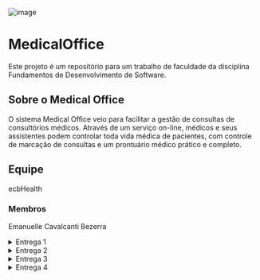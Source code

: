 ![image](https://github.com/Emanuelle-Cavalcanti-Bezerra/MedicalOffice/assets/91640621/0533e23a-142b-4ed4-8b29-41a06d8d95c7)

# MedicalOffice 
Este projeto é um repositório para um trabalho de faculdade da disciplina Fundamentos de Desenvolvimento de Software.

## Sobre o Medical Office

O sistema Medical Office veio para facilitar a gestão de consultas de consultórios médicos. Através de um serviço on-line, médicos e seus assistentes podem controlar toda vida médica de pacientes, com controle de marcação de consultas e um prontuário médico prático e completo.

## Equipe
ecbHealth
### Membros
Emanuelle Cavalcanti Bezerra

<details>

<summary>Entrega 1</summary>

### Jira
#### https://ecbhealth.atlassian.net/jira/software/projects/MO/boards/1/backlog
#### ![Medical Office - Jira Backlog- Entrega 1](https://github.com/Emanuelle-Cavalcanti-Bezerra/MedicalOffice/assets/91640621/aa7a4e39-2bc8-485f-816a-ea7722d97370)
#### ![Medical Office - Jira Painel - Entrega 1](https://github.com/Emanuelle-Cavalcanti-Bezerra/MedicalOffice/assets/91640621/c21fde0c-de79-49a3-83ff-70da915f317d)

### Figma - Protótipos de Lo-Fi 
#### https://www.figma.com/file/uxvwc5uhXSZS83Jip58qm0/Medical-Office?type=design&mode=design&t=j0XbiTT33YGCKuJV-1
#### Screencast - https://www.youtube.com/watch?v=k2IMoLfJ_pM&ab_channel=EmanuelleCavalcanti

</details>

<details>

<summary>Entrega 2</summary>

### Jira
#### https://ecbhealth.atlassian.net/jira/software/projects/MO/boards/1/backlog
#### Estado final da Sprint 1:
#### ![image](https://github.com/Emanuelle-Cavalcanti-Bezerra/MedicalOffice/assets/91640621/7720dfde-32ac-470e-bd4a-92ab68abe5e9)
#### ![image](https://github.com/Emanuelle-Cavalcanti-Bezerra/MedicalOffice/assets/91640621/f6c3bd08-e6c2-4ed9-a673-d6a0440b11b7)

 
#### Sprint 2 iniciada. 
#### Serão implementadas 3 stories entre as que constam na sprint 2, havendo 3 não iniciadas e 1 em implementação no início na sprint atual.

### Diagrama de atividades do sistema
#### ![image](https://github.com/Emanuelle-Cavalcanti-Bezerra/MedicalOffice/assets/91640621/8dd9a6d4-f0a2-42d9-9a6a-d5e8ec523592)


### GitHub - Issue/bug tracker
#### ![image](https://github.com/Emanuelle-Cavalcanti-Bezerra/MedicalOffice/assets/91640621/22417c27-dc22-4ff7-8fd9-747bf0a6ea8d)

### Site 
#### https://medical-office-manager.azurewebsites.net/
#### Instruções de acesso:  
###### Para acessar o sistema, utilizar os usuários e respectivas senhas que seguem abaixo para realizar o login.
#### Usuários cadastrados para teste:
###### usuário: assistente1; senha: yo10riohTM
###### usuário: medico1; senha: V1Zs7W2QoN

#### Screencast do site - https://youtu.be/wYHaXMh8elY

</details>

<details>

<summary>Entrega 3</summary>

### Jira
#### https://ecbhealth.atlassian.net/jira/software/projects/MO/boards/1/backlog
#### Estado final da Sprint 2:
#### ![Projeto FDS Etapa 3 Jira Backlog](https://github.com/Emanuelle-Cavalcanti-Bezerra/MedicalOffice/assets/91640621/50145b1e-157c-40aa-b605-c23cb161aa59)
#### ![Projeto FDS Etapa 3 Jira Painel](https://github.com/Emanuelle-Cavalcanti-Bezerra/MedicalOffice/assets/91640621/8e0b3b92-c43d-46d7-b3a4-2fa444eb7ef7)

### Diagrama de atividades do sistema
#### ![image](https://github.com/Emanuelle-Cavalcanti-Bezerra/MedicalOffice/assets/91640621/64ded400-2127-41f4-94ff-80254b75096c)


### GitHub - Issue/bug tracker
#### ![image](https://github.com/Emanuelle-Cavalcanti-Bezerra/MedicalOffice/assets/91640621/abe0a4d9-ae6e-4463-b464-8cd0b40df1ad)
#### ![image](https://github.com/Emanuelle-Cavalcanti-Bezerra/MedicalOffice/assets/91640621/bd7099c5-b901-49cb-9d8e-fadabbc226d9)


### Site 
#### https://medical-office-manager.azurewebsites.net/
#### Instruções de acesso:  
###### Para acessar o sistema, realizar cadastro e posterior login com usuário e senha criados ou utilizar os usuários já existentes para teste abaixo.
#### Usuários cadastrados para teste:
###### usuário: assistente1; senha: yo10riohTM
###### usuário: medico1; senha: V1Zs7W2QoN

#### Screencasts:
###### Protótipo Figma - https://youtu.be/WM_q13xrwZE
###### Site - https://youtu.be/5P3dqGE0hDw
###### Pipeline de build e deploy - https://youtu.be/zcnsvpzZKJU
###### Testes com Cypress - https://youtu.be/JuhUWCVHYeY

</details>

<details>

<summary>Entrega 4</summary>

### Jira
#### https://ecbhealth.atlassian.net/jira/software/projects/MO/boards/1/backlog
#### Estado final da Sprint 3:
#### ![image](https://github.com/Emanuelle-Cavalcanti-Bezerra/MedicalOffice/assets/91640621/94473e93-4de9-451d-976e-f8fa124c1f6e)
#### ![image](https://github.com/Emanuelle-Cavalcanti-Bezerra/MedicalOffice/assets/91640621/61ca0949-ed2a-4cce-bd00-13469b291a57)



### Diagrama de atividades do sistema
#### ![image](https://github.com/Emanuelle-Cavalcanti-Bezerra/MedicalOffice/assets/91640621/c42efead-3031-4bf3-901b-f29356602ace)



### GitHub - Issue/bug tracker
#### ![image](https://github.com/Emanuelle-Cavalcanti-Bezerra/MedicalOffice/assets/91640621/81c65aec-9b4e-42c1-990c-e3cee2cc898f)
#### ![image](https://github.com/Emanuelle-Cavalcanti-Bezerra/MedicalOffice/assets/91640621/bd7099c5-b901-49cb-9d8e-fadabbc226d9)


### Site 
#### https://medical-office-manager.azurewebsites.net/
#### Instruções de acesso:  
###### Para acessar o sistema, utilizar os usuários já existentes para teste abaixo. Novos usuários só podem ser cadastrados pelo gerente do sistema (usuário "admin").
#### Usuários já cadastrados para teste:
###### usuário: admin; senha: fds20241
###### usuário: assistente1; senha: yo10riohTM
###### usuário: medico1; senha: V1Zs7W2QoN

#### Screencasts:
###### Protótipo Figma - https://youtu.be/NoCPfjymgZ0
###### Site - https://youtu.be/DDckcOIzMb4
###### Pipeline de build com testes e deploy - https://youtu.be/DOfxzs-r9XM
###### Testes com Cypress - https://youtu.be/GL2hVtRnIXM

</details>

